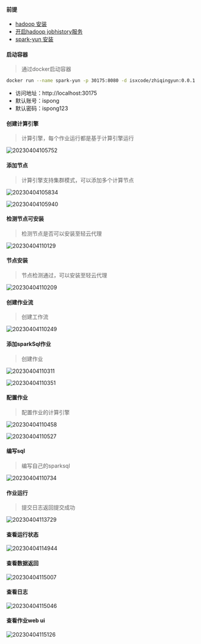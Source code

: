 #### 前提

- [hadoop 安装](http://ispong.isxcode.com/hadoop/hadoop/hadoop%20%E5%8D%95%E8%8A%82%E7%82%B9%E5%AE%89%E8%A3%85/)
- [开启hadoop jobhistory服务](http://ispong.isxcode.com/hadoop/hadoop/hadoop%20Jobhistory/)
- [spark-yun 安装](./linux源码安装.md)

#### 启动容器

> 通过docker启动容器

```bash
docker run --name spark-yun -p 30175:8080 -d isxcode/zhiqingyun:0.0.1
```

- 访问地址：http://localhost:30175
- 默认账号：ispong
- 默认密码：ispong123

#### 创建计算引擎

> 计算引擎，每个作业运行都是基于计算引擎运行

![20230404105752](https://img.isxcode.com/picgo/20230404105752.png)

#### 添加节点

> 计算引擎支持集群模式，可以添加多个计算节点

![20230404105834](https://img.isxcode.com/picgo/20230404105834.png)

![20230404105940](https://img.isxcode.com/picgo/20230404105940.png)

#### 检测节点可安装

> 检测节点是否可以安装至轻云代理

![20230404110129](https://img.isxcode.com/picgo/20230404110129.png)

#### 节点安装

> 节点检测通过，可以安装至轻云代理

![20230404110209](https://img.isxcode.com/picgo/20230404110209.png)

#### 创建作业流

> 创建工作流

![20230404110249](https://img.isxcode.com/picgo/20230404110249.png)

#### 添加sparkSql作业

> 创建作业

![20230404110311](https://img.isxcode.com/picgo/20230404110311.png)

![20230404110351](https://img.isxcode.com/picgo/20230404110351.png)

#### 配置作业

> 配置作业的计算引擎

![20230404110458](https://img.isxcode.com/picgo/20230404110458.png)

![20230404110527](https://img.isxcode.com/picgo/20230404110527.png)

#### 编写sql

> 编写自己的sparksql

![20230404110734](https://img.isxcode.com/picgo/20230404110734.png)

#### 作业运行

> 提交日志返回提交成功

![20230404113729](https://img.isxcode.com/picgo/20230404113729.png)

#### 查看运行状态

![20230404114944](https://img.isxcode.com/picgo/20230404114944.png)

#### 查看数据返回

![20230404115007](https://img.isxcode.com/picgo/20230404115007.png)

#### 查看日志

![20230404115046](https://img.isxcode.com/picgo/20230404115046.png)

#### 查看作业web ui

![20230404115126](https://img.isxcode.com/picgo/20230404115126.png)
